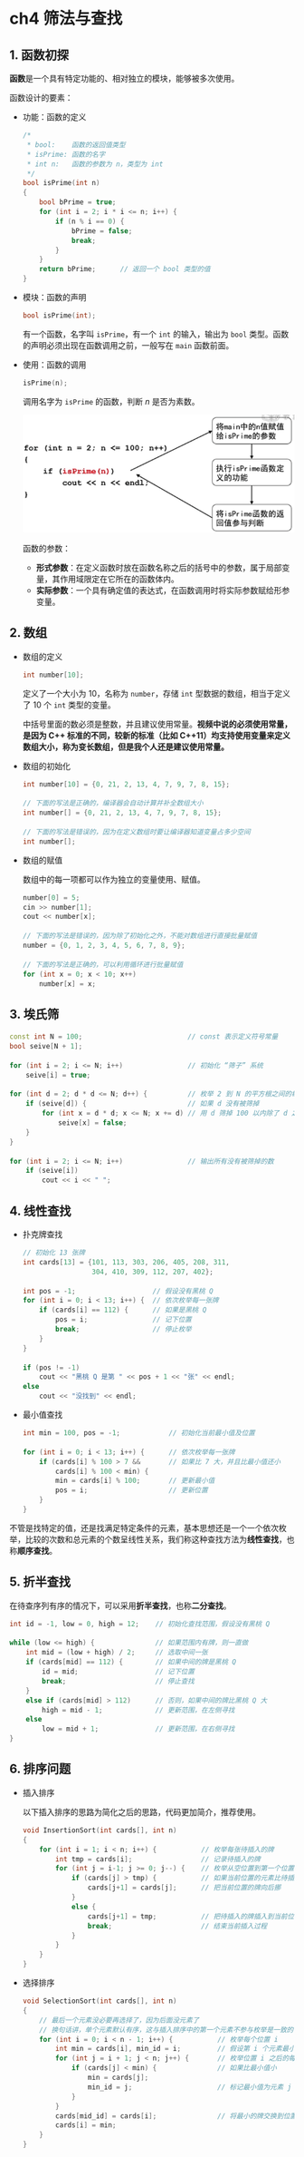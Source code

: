 # ch4 筛法与查找

## 1. 函数初探

**函数**是一个具有特定功能的、相对独立的模块，能够被多次使用。

函数设计的要素：

- 功能：函数的定义

    ```cpp
    /* 
     * bool: 	函数的返回值类型
     * isPrime: 函数的名字
     * int n: 	函数的参数为 n，类型为 int
     */
    bool isPrime(int n)
    {
        bool bPrime = true;
        for (int i = 2; i * i <= n; i++) {
            if (n % i == 0) {
                bPrime = false;
                break;
            }
        }
        return bPrime;		// 返回一个 bool 类型的值
    }
    ```

- 模块：函数的声明

    ```cpp
    bool isPrime(int);
    ```

    有一个函数，名字叫 `isPrime`，有一个 `int` 的输入，输出为 `bool` 类型。函数的声明必须出现在函数调用之前，一般写在 `main` 函数前面。

- 使用：函数的调用

    ```cpp
    isPrime(n);
    ```

    调用名字为 `isPrime` 的函数，判断 $n$ 是否为素数。

    ![函数](img/%E5%87%BD%E6%95%B0.png)
    
    函数的参数：
    
    - **形式参数**：在定义函数时放在函数名称之后的括号中的参数，属于局部变量，其作用域限定在它所在的函数体内。
    - **实际参数**：一个具有确定值的表达式，在函数调用时将实际参数赋给形参变量。

## 2. 数组

- 数组的定义

    ```cpp
    int number[10];
    ```

    定义了一个大小为 $10$，名称为 `number`，存储 `int` 型数据的数组，相当于定义了 $10$ 个 `int` 类型的变量。

    中括号里面的数必须是整数，并且建议使用常量。**视频中说的必须使用常量，是因为 C++ 标准的不同，较新的标准（比如 C++11）均支持使用变量来定义数组大小，称为变长数组，但是我个人还是建议使用常量。**

- 数组的初始化

    ```cpp
    int number[10] = {0, 21, 2, 13, 4, 7, 9, 7, 8, 15};
    
    // 下面的写法是正确的，编译器会自动计算并补全数组大小
    int number[] = {0, 21, 2, 13, 4, 7, 9, 7, 8, 15};
    
    // 下面的写法是错误的，因为在定义数组时要让编译器知道变量占多少空间
    int number[];
    ```

- 数组的赋值

    数组中的每一项都可以作为独立的变量使用、赋值。

    ```cpp
    number[0] = 5;
    cin >> number[1];
    cout << number[x];
    
    // 下面的写法是错误的，因为除了初始化之外，不能对数组进行直接批量赋值
    number = {0, 1, 2, 3, 4, 5, 6, 7, 8, 9};
    
    // 下面的写法是正确的，可以利用循环进行批量赋值
    for (int x = 0; x < 10; x++)
        number[x] = x;
    ```

## 3. 埃氏筛

```cpp
const int N = 100;							// const 表示定义符号常量
bool seive[N + 1];

for (int i = 2; i <= N; i++)				// 初始化 “筛子” 系统
    seive[i] = true;

for (int d = 2; d * d <= N; d++) {			// 枚举 2 到 N 的平方根之间的每个数 d
    if (seive[d]) {							// 如果 d 没有被筛掉
        for (int x = d * d; x <= N; x += d)	// 用 d 筛掉 100 以内除了 d 之外 d 的倍数
            seive[x] = false;
    }
}

for (int i = 2; i <= N; i++)				// 输出所有没有被筛掉的数
    if (seive[i])
        cout << i << " ";
```

## 4. 线性查找

- 扑克牌查找

    ```cpp
    // 初始化 13 张牌
    int cards[13] = {101, 113, 303, 206, 405, 208, 311,
                     304, 410, 309, 112, 207, 402};
    
    int pos = -1;					// 假设没有黑桃 Q
    for (int i = 0; i < 13; i++) {	// 依次枚举每一张牌
        if (cards[i] == 112) {		// 如果是黑桃 Q
            pos = i;				// 记下位置
            break;					// 停止枚举
        }
    }
    
    if (pos != -1)
        cout << "黑桃 Q 是第 " << pos + 1 << "张" << endl;
    else
        cout << "没找到" << endl;
    ```

- 最小值查找

    ```cpp
    int min = 100, pos = -1;			// 初始化当前最小值及位置
    
    for (int i = 0; i < 13; i++) {		// 依次枚举每一张牌
        if (cards[i] % 100 > 7 && 		// 如果比 7 大，并且比最小值还小
            cards[i] % 100 < min) {
            min = cards[i] % 100;		// 更新最小值
            pos = i;					// 更新位置
        }
    }
    ```

不管是找特定的值，还是找满足特定条件的元素，基本思想还是一个一个依次枚举，比较的次数和总元素的个数呈线性关系，我们称这种查找方法为**线性查找**，也称**顺序查找**。

## 5. 折半查找

在待查序列有序的情况下，可以采用**折半查找**，也称**二分查找**。

```cpp
int id = -1, low = 0, high = 12;	// 初始化查找范围，假设没有黑桃 Q

while (low <= high) {				// 如果范围内有牌，则一直做
    int mid = (low + high) / 2;		// 选取中间一张
    if (cards[mid] == 112) {		// 如果中间的牌是黑桃 Q
        id = mid;					// 记下位置
        break;						// 停止查找
    }
    else if (cards[mid] > 112)		// 否则，如果中间的牌比黑桃 Q 大
        high = mid - 1;				// 更新范围，在左侧寻找
    else
        low = mid + 1;				// 更新范围，在右侧寻找
}
```

## 6. 排序问题

- 插入排序

    以下插入排序的思路为简化之后的思路，代码更加简介，推荐使用。

    ```cpp
    void InsertionSort(int cards[], int n)
    {
        for (int i = 1; i < n; i++) {			// 枚举每张待插入的牌
            int tmp = cards[i];					// 记录待插入的牌
            for (int j = i-1; j >= 0; j--) {	// 枚举从空位置到第一个位置的每一个位置
                if (cards[j] > tmp) {			// 如果当前位置的元素比待插入的牌大
                    cards[j+1] = cards[j];		// 把当前位置的牌向后挪
                }
                else {
                    cards[j+1] = tmp;			// 把待插入的牌插入到当前位置的后继位置
                    break;						// 结束当前插入过程
                }
            }
        }
    }
    ```

- 选择排序

    ```cpp
    void SelectionSort(int cards[], int n)
    {
        // 最后一个元素没必要再选择了，因为后面没元素了
        // 换句话讲，单个元素默认有序，这与插入排序中的第一个元素不参与枚举是一致的
    	for (int i = 0; i < n - 1; i++) {			// 枚举每个位置 i
            int min = cards[i], min_id = i;			// 假设第 i 个元素最小
            for (int j = i + 1; j < n; j++) {		// 枚举位置 i 之后的每个元素 j
                if (cards[j] < min) {				// 如果比最小值小
                    min = cards[j];					
                    min_id = j;						// 标记最小值为元素 j
                }
            }
            cards[mid_id] = cards[i];				// 将最小的牌交换到位置 i 处
            cards[i] = min;
        }
    }
    ```

    